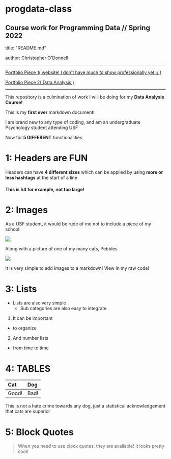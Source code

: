 # progdata-class
Course work for Programming Data // Spring 2022
---
title: "README.md"

author: Christopher O'Donnell

---
[Portfolio Piece 1( website! I don't have much to show professionally yet :/ )](https://github.com/chrisoud/chrisoud.github.io)


[Portfolio Piece 2( Data Analysis )](https://github.com/chrisoud/Data-Analysis)

---

This repository is a culmination of work I will be doing for my __Data Analysis Course!__

This is my __first ever__ markdown document!

I am brand new to any type of coding, and am an undergraduate Psychology student attending USF

Now for __5 DIFFERENT__ functionalities 

# 1: Headers are FUN

Headers can have **4 different sizes** which can be applied by using **more or less hashtags** at the start of a line

#### This is h4 for example, not too large!

# 2: Images

As a USF student, it would be rude of me not to include a piece of my school. 

![](https://logos-world.net/wp-content/uploads/2022/01/University-of-South-Florida-Logo-700x394.png)

Along with a picture of one of my many cats, Pebbles

![](https://cdn.discordapp.com/attachments/852016963093528587/921495511410802739/A5D33087-E036-4967-911A-88E497BAE716.jpg)

It is very simple to add images to a markdown! View in my raw code!

# 3: Lists

* Lists are also very simple
  + Sub categories are also easy to integrate
  
1. It can be important
+ to organize
  
2. And number lists
+ from time to time
    
# 4: TABLES
|Cat  |Dog  |
|:----|:----|
|Good!|Bad! |

This is not a hate crime towards any dog, just a statistical acknowledgement that cats are superior

# 5: Block Quotes

> When you need to use block quotes, they are avaliable! It looks pretty cool!
